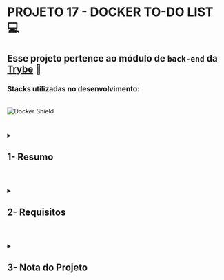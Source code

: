 # PROJETO 17 - DOCKER TO-DO LIST :computer:

## Esse projeto pertence ao módulo de `back-end` da [Trybe](https://www.betrybe.com/) :green_heart:

### Stacks utilizadas no desenvolvimento:
<div style="display: inline_block"><br>
  <img src="https://img.shields.io/badge/Docker-2CA5E0?style=for-the-badge&logo=docker&logoColor=white" alt="Docker Shield" />
</div>
 
 #
<details>
 
<summary>
  
## 1- Resumo
  
</summary>

No projeto To Do List foi necessário, com ajuda do Docker, unir as aplicações do Front e Back-End e os testes de integração  que validam se as aplicações estão se comunicando. Deveríamos, em suma, usar comandos específicos do Docker para ajudar na compreensão do código, criar imagens e executar contêineres a partir dessas imagens.

Por fim, a partir da conteinerização das aplicações, criamos conexão entre elas e orquestramos todo o seu funcionamento por meio do Docker compose. Veja mais abaixo!
  
</details>

#

<details>
 
<summary>
 
## 2- Requisitos

</summary>

* I. Crie um container em modo interativo, sem rodá-lo, nomeando-o como 01container e utilizando a imagem alpine na versão 3.12

* II. Inicie o container 01container

* III. Liste os containers filtrando pelo nome 01container
  
* IV. Execute o comando cat /etc/os-release no container 01container sem se acoplar a ele

* V. Remova o container 01container

* VI. Faça o download da imagem nginx com a versão 1.21.3-alpine sem criar ou rodar um container

* VII. Rode um novo container com a imagem nginx com a versão 1.21.3-alpine em segundo plano nomeando-o como 02images e mapeando sua porta padrão de acesso para porta 3000 do sistema hospedeiro

* VIII. Pare o container 02images que está em andamento

* IX. Gere uma build a partir do Dockerfile do back-end do todo-app nomeando a imagem para todobackend

* X. Gere uma build a partir do Dockerfile do front-end do todo-app nomeando a imagem para todofrontend

* XI. Gere uma build a partir do Dockerfile dos testes do todo-app nomeando a imagem para todotests

* XII. Suba uma orquestração em segundo plano com o docker-compose de forma que backend, frontend e tests consigam se comunicar

</details>

# 

<details>
 
<summary>

## 3- Nota do Projeto
 
</summary>

## 100% :heavy_check_mark:

![Project-docker-todo-list](https://github.com/jonnoliveira/trybe-project-17-docker-todo-list/blob/main/images/docker-todo-list-grade.png)

</details> 
 
# 
